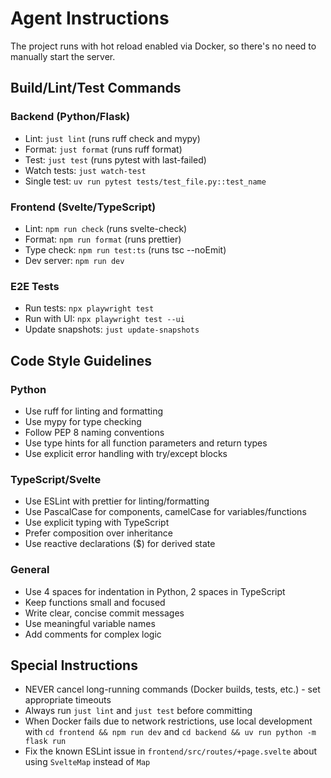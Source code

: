 # Agent Instructions

The project runs with hot reload enabled via Docker, so there's no need to manually start the server.

## Build/Lint/Test Commands

### Backend (Python/Flask)
- Lint: `just lint` (runs ruff check and mypy)
- Format: `just format` (runs ruff format)
- Test: `just test` (runs pytest with last-failed)
- Watch tests: `just watch-test`
- Single test: `uv run pytest tests/test_file.py::test_name`

### Frontend (Svelte/TypeScript)
- Lint: `npm run check` (runs svelte-check)
- Format: `npm run format` (runs prettier)
- Type check: `npm run test:ts` (runs tsc --noEmit)
- Dev server: `npm run dev`

### E2E Tests
- Run tests: `npx playwright test`
- Run with UI: `npx playwright test --ui`
- Update snapshots: `just update-snapshots`

## Code Style Guidelines

### Python
- Use ruff for linting and formatting
- Use mypy for type checking
- Follow PEP 8 naming conventions
- Use type hints for all function parameters and return types
- Use explicit error handling with try/except blocks

### TypeScript/Svelte
- Use ESLint with prettier for linting/formatting
- Use PascalCase for components, camelCase for variables/functions
- Use explicit typing with TypeScript
- Prefer composition over inheritance
- Use reactive declarations ($) for derived state

### General
- Use 4 spaces for indentation in Python, 2 spaces in TypeScript
- Keep functions small and focused
- Write clear, concise commit messages
- Use meaningful variable names
- Add comments for complex logic

## Special Instructions
- NEVER cancel long-running commands (Docker builds, tests, etc.) - set appropriate timeouts
- Always run `just lint` and `just test` before committing
- When Docker fails due to network restrictions, use local development with `cd frontend && npm run dev` and `cd backend && uv run python -m flask run`
- Fix the known ESLint issue in `frontend/src/routes/+page.svelte` about using `SvelteMap` instead of `Map`

